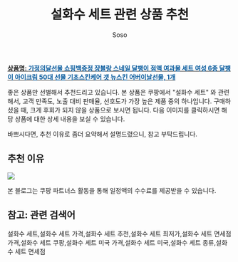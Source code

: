 ﻿---
layout: post
title:  "설화수 세트 관련 상품 추천"
author: Soso
categories: [ 디지털/가전]
tags: [설화수 세트,설화수 세트 가격,설화수 세트 추천,설화수 세트 최저가,설화수 세트 면세점 가격,설화수 세트 쿠팡,설화수 세트 미국 가격,설화수 세트 미국,설화수 세트 종류,설화수 세트 면세점]
image: https://ads-partners.coupang.com/image1/t58UnN1F6_XjIkqdtxRpMrILC36uMKA8vmSPO0BwzK5uVN3xZ9qG8kKvnTCbHXTxOOapmbXhQh_FEoBcA-PTBhTR3_lHcLU7cDZ595G4KcQXtDFfBVbgwsIk0-Bds97x82iAt2eIFlqF4r_aajAeN1PuWbhUluHqz4q4g06nktOEVegCIacYKm-yOZWjY7NUjTa8hoK7sMXC08_SxrMI8g2k_XYbtbT5KOafq_oimVior4GhY1xAZEWzOfWBcL-HTHoJo1kHwYuVOGo9FuATe2c5AlKMChcQ5jCD6D1BmUucvHHgj21jCJ4y 
description: "쿠팡에서 설화수 세트 관련 상품으로 가장 고객 선호도가 높은 제품 중 하나입니다."
---

<a href="https://link.coupang.com/re/AFFSDP?lptag=AF5673682&pageKey=7240950501&itemId=18397754542&vendorItemId=71786104648&traceid=V0-153-0e4d23af19160ae9&clickBeacon=fT84q6HLWyR-Wij3fWqXV1Mby4m-DEQUCHJuD14xYAelzNDz3Ufy2bEECm5sf6SoVqq87l7QyLVslhmATQdCg4PwgFqKZJk9N-nJ5hSADdYHlhXdWRuZLm3GhLQRUGE0WQZtNpYFgbggL2RxMPUs73ojL_6jXW_qEL9Lsx9gaOPvkHKU_MOOvsNqGhryeCz0VF_brhCgA-xMIbQ3H9gzxKP_7Tpss83F_y7MfqJtaiZewAMybrxJ36VhOvAswgO9Lo26L0boehk2VPTOOQhy0Xo47e8u-o_lRVjggnKs8m0ESfEbf3T6P-K7zNC2YxNLw3-KHc0qOww-Qfy7DBbRm7unwPtDAJc9oHCh4SQ0sqojCOlv1ZHYYuO1lhyhWhssIIJwcZd3LyHbl5fooYzzkfEGAobKnFjBsPnMsW5eUnuhdEpgU5YNq_6BbY5Wmg1v83CvLvt0wpEl1cDrkfGjzFB7Fi9VzwdQ4ZtPvXT5Iz_khDXaW0-BJ2LcUR5QjkczeJyYmni6RDTznIjTAbBUGF-2rX9IcXcH85zPmvGXyTMriXYs89BFjTYlaW-m2b45JGF0FFf-_P2_mbjDIa2OgwXhWruAITUogIUxWVmZRPFViO_Utbq3a4DRqRlMzLP2SSTMZiYF4IMGO3iiXFWdYn5j61VS2MXXFvrgyrWdWES_GfHN4iWTybuG8-_2IKV5ncX1-UXkDQtCIFrkGbiW9SPmlXC59c9bX-gIF-4MVCCY8-6cy2AHpgt8ckAlq4dw27NszbBIAho45zvOf40NYKCDmBvnPeQgSD0wc5R4IAdbU0Ur1JDOSk06VZll6io9tUFJ54nieTPuSAOX9RlHRJzTuQuyofNkeRihwRwAJsNLJzxU9Z8zGEwlpGE-1Uhx0P0qXoQh5Tkc0yHGbtHU2P4%3D&requestid=20240206142224032202488427&token=31850C%7CMIXED"><b>상품명: <font color='#01579B'>가정의달선물 쇼핑백증정 쟝블랑 스네일 달팽이 점액 여과물 세트 여성 6종 달팽이 아이크림 50대 선물 기초스킨케어 갯 뉴스킨 어버이날선물, 1개</font></b></a>

좋은 상품만 선별해서 추천드리고 있습니다.
본 상품은 쿠팡에서 "설화수 세트" 와 관련해서, 고객 만족도, 노출 대비 판매율, 선호도가 가장 높은 제품 중의 하나입니다.
구매하셨을 때, 크게 후회가 되지 않을 상품으로 보시면 됩니다. 
다음 이미지를 클릭하시면 해당 상품에 대한 상세 내용을 보실 수 있습니다.

바쁘시다면, 추천 이유로 좀더 요약해서 설명드렸으니, 참고 부탁드립니다.

## 추천 이유 

<a href="https://link.coupang.com/re/AFFSDP?lptag=AF5673682&pageKey=7240950501&itemId=18397754542&vendorItemId=71786104648&traceid=V0-153-0e4d23af19160ae9&clickBeacon=fT84q6HLWyR-Wij3fWqXV1Mby4m-DEQUCHJuD14xYAelzNDz3Ufy2bEECm5sf6SoVqq87l7QyLVslhmATQdCg4PwgFqKZJk9N-nJ5hSADdYHlhXdWRuZLm3GhLQRUGE0WQZtNpYFgbggL2RxMPUs73ojL_6jXW_qEL9Lsx9gaOPvkHKU_MOOvsNqGhryeCz0VF_brhCgA-xMIbQ3H9gzxKP_7Tpss83F_y7MfqJtaiZewAMybrxJ36VhOvAswgO9Lo26L0boehk2VPTOOQhy0Xo47e8u-o_lRVjggnKs8m0ESfEbf3T6P-K7zNC2YxNLw3-KHc0qOww-Qfy7DBbRm7unwPtDAJc9oHCh4SQ0sqojCOlv1ZHYYuO1lhyhWhssIIJwcZd3LyHbl5fooYzzkfEGAobKnFjBsPnMsW5eUnuhdEpgU5YNq_6BbY5Wmg1v83CvLvt0wpEl1cDrkfGjzFB7Fi9VzwdQ4ZtPvXT5Iz_khDXaW0-BJ2LcUR5QjkczeJyYmni6RDTznIjTAbBUGF-2rX9IcXcH85zPmvGXyTMriXYs89BFjTYlaW-m2b45JGF0FFf-_P2_mbjDIa2OgwXhWruAITUogIUxWVmZRPFViO_Utbq3a4DRqRlMzLP2SSTMZiYF4IMGO3iiXFWdYn5j61VS2MXXFvrgyrWdWES_GfHN4iWTybuG8-_2IKV5ncX1-UXkDQtCIFrkGbiW9SPmlXC59c9bX-gIF-4MVCCY8-6cy2AHpgt8ckAlq4dw27NszbBIAho45zvOf40NYKCDmBvnPeQgSD0wc5R4IAdbU0Ur1JDOSk06VZll6io9tUFJ54nieTPuSAOX9RlHRJzTuQuyofNkeRihwRwAJsNLJzxU9Z8zGEwlpGE-1Uhx0P0qXoQh5Tkc0yHGbtHU2P4%3D&requestid=20240206142224032202488427&token=31850C%7CMIXED"><img src="https://thumbnail6.coupangcdn.com/thumbnails/remote/q89/image/vendor_inventory/246f/0a11194e24eb8bd934bc721b42d6f4f796383794c2f5618117b11c63d2c2.jpg"></a> 

본 블로그는 쿠팡 파트너스 활동을 통해 일정액의 수수료를 제공받을 수 있습니다.

## 참고: 관련 검색어    
설화수 세트,설화수 세트 가격,설화수 세트 추천,설화수 세트 최저가,설화수 세트 면세점 가격,설화수 세트 쿠팡,설화수 세트 미국 가격,설화수 세트 미국,설화수 세트 종류,설화수 세트 면세점